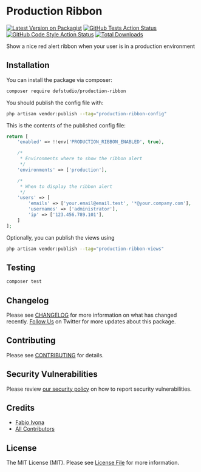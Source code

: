 # Production Ribbon

[![Latest Version on Packagist](https://img.shields.io/packagist/v/defstudio/production-ribbon.svg?style=flat-square)](https://packagist.org/packages/defstudio/production-ribbon)
[![GitHub Tests Action Status](https://img.shields.io/github/actions/workflow/status/defstudio/production-ribbon/run-tests.yml?branch=main&label=tests&style=flat-square)](https://github.com/defstudio/production-ribbon/actions?query=workflow%3Arun-tests+branch%3Amain)
[![GitHub Code Style Action Status](https://img.shields.io/github/actions/workflow/status/defstudio/production-ribbon/fix-php-code-style-issues.yml?branch=main&label=code%20style&style=flat-square)](https://github.com/defstudio/production-ribbon/actions?query=workflow%3A"Fix+PHP+code+style+issues"+branch%3Amain)
[![Total Downloads](https://img.shields.io/packagist/dt/defstudio/production-ribbon.svg?style=flat-square)](https://packagist.org/packages/defstudio/production-ribbon)

Show a nice red alert ribbon when your user is in a production environment

## Installation

You can install the package via composer:

```bash
composer require defstudio/production-ribbon
```

You should publish the config file with:

```bash
php artisan vendor:publish --tag="production-ribbon-config"
```

This is the contents of the published config file:

```php
return [
    'enabled' => !!env('PRODUCTION_RIBBON_ENABLED', true),

    /*
     * Environments where to show the ribbon alert
     */
    'environments' => ['production'],

    /*
     * When to display the ribbon alert
     */
    'users' => [
        'emails' => ['your.email@email.test', '*@your.company.com'],
        'usernames' => ['administrator'],
        'ip' => ['123.456.789.101'],
    ]
];
```

Optionally, you can publish the views using

```bash
php artisan vendor:publish --tag="production-ribbon-views"
```

## Testing

```bash
composer test
```

## Changelog

Please see [CHANGELOG](CHANGELOG.md) for more information on what has changed recently. [Follow Us](https://twitter.com/FabioIvona) on Twitter for more updates about this package.

## Contributing

Please see [CONTRIBUTING](.github/CONTRIBUTING.md) for details.

## Security Vulnerabilities

Please review [our security policy](../../security/policy) on how to report security vulnerabilities.

## Credits

- [Fabio Ivona](https://github.com/defstudio)
- [All Contributors](../../contributors)

## License

The MIT License (MIT). Please see [License File](LICENSE.md) for more information.
